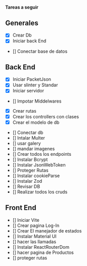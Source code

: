 #### Tareas a seguir


## Generales

- [x] Crear Db
- [x] Iniciar back End
- [] Conectar base de datos


## Back End

- [x] Iniciar PacketJson
- [x] Usar slinter y Standar
- [x] Iniciar servidor
- [] Impotar Middelwares
- [x] Crear rutas
- [x] Crear los controllers con clases
- [x] Crear el modelo de db
- [] Conectar db
- [] Intalar Multer
- [] usar galery
- [] mandar imagenes
- [] Crear todos los endpoints
- [] Instalar Bcrypt
- [] Instalar JsonWebToken
- [] Proteger Rutas
- [] Instalar cookieParse
- [] Instalar Zod
- [] Revisar DB 
- [] Realizar todos los cruds


## Front End

- [] Iniciar Vite
- [] Crear pagina Log-In
- [] Crear El manejador de estados
- [] Instalar Material UI
- [] hacer las llamadas
- [] Instalar ReactRouterDom
- [] hacer pagina de Productos
- [] proteger rutas

